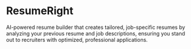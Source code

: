 # ResumeRight

AI-powered resume builder that creates tailored, job-specific resumes by analyzing your previous resume and job descriptions, ensuring you stand out to recruiters with optimized, professional applications.
